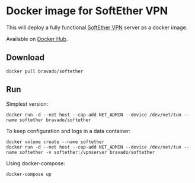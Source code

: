 # Docker image for SoftEther VPN

This will deploy a fully functional [SoftEther VPN](https://www.softether.org) server as a docker image.

Available on [Docker Hub](https://hub.docker.com/r/bravado/softether/).

## Download

    docker pull bravado/softether

## Run


Simplest version:

    docker run -d --net host --cap-add NET_ADMIN --device /dev/net/tun --name softether bravado/softether

To keep configuration and logs in a data container:

    docker volume create --name softether
    docker run -d --net host --cap-add NET_ADMIN --device /dev/net/tun --name softether -v softether:/vpnserver bravado/softether

Using docker-compose:

    docker-compose up

